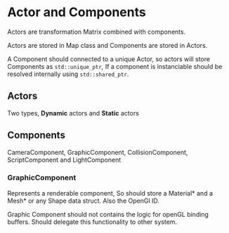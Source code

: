 # Actor and Components

Actors are transformation Matrix combined with components.

Actors are stored in Map class and Components are stored in Actors.

A Component should connected to a unique Actor, so actors will store Components as `std::unique_ptr`_,_ If a component is instanciable should be resolved internally using `std::shared_ptr`.

## Actors

Two types, **Dynamic** actors and **Static** actors

## Components

CameraComponent, GraphicComponent, CollisionComponent, ScriptComponent and LightComponent

### GraphicComponent

Represents a renderable component, So should store a Material\* and a Mesh\* or any Shape data struct. Also the OpenGl ID.

Graphic Component should not contains the logic for openGL binding buffers. Should delegate this functionality to other system.

